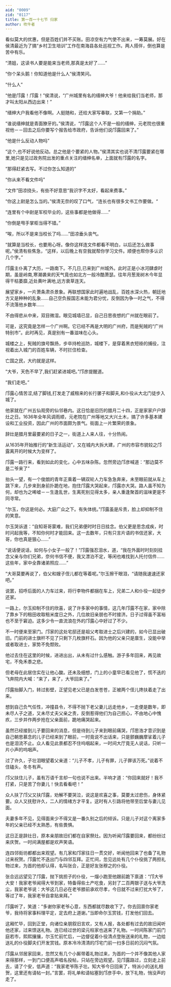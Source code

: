 ```yaml
---
aid: "0009"
zid: "0117"
title: 第一百一十七节 归家
author: 吹牛者
---
```


看似莫大的优惠，但是百姓们并不买账。田凉空有力气使不出来，一筹莫展。好在侯清最近为了搞“乡村卫生培训”工作在南海县各处巡视工作。两人搭伴，倒也算是苦中有乐。

“清姐，这读书人要是能来当老师,那真是太好了……”

“你个呆头鹅！你知道他是什么人”侯清笑问。

“什么人”

“他是邝露！邝露！”侯清说，“广州城里有名的缙绅大爷！他来给我们当老师，那才叫太阳从西边出来！”

“缙绅大户我看他不像啊。人挺随和，还给大家写春联，又第一个捐助。”

“谁说缙绅就是青面獠牙的。”侯清说，“邝露这个人不是一般的缙绅，元老院也很重视他－－回去之后你要写个报告给市政府，告诉他们说邝露回来了。”

“他是什么反动人物吗”

“这个,也不好说他反动。总之他是个要紧的人物。”侯清其实也说不清邝露要紧在哪里,她只是见过政务院出发的重点关注的缙绅名单，上面就有邝露的名字。

“那得赶紧去写。不过你怎么知道的”

“你从来不看文件吗”

“文件”田凉挠头，有些不好意思“我识字不太好，看起来费事。”

“你这上尉是怎么当的。”侯清无奈的叹了口气，“连长也有很多文书工作要做。“

“连里有个中尉是军校毕业的，这些事都是他做得……”

“你倒是甩手掌柜当得不错。”

“唉，所以不是来当校长了吗……”田凉垂头丧气。

“就算是当校长，也要用心呀。像你这样连文件都看不明白，以后还怎么做事呢。”侯清有些焦急，“这样，以后晚上有空我就帮你学习文件。顺便也帮你多认识几个字。”

邝露主仆离了大历，一路南下。不几日,已来到广州城外。此时正是小冰河肆虐时期，虽是岭南,寒潮袭来的天气竟也如北方一般冷酷萧瑟。往年月葱茏树木今年显得干枯萎靡,近处黄叶满地,远方衰草连天。

展望家乡，一片萧条肃杀景象。再联想国家此时遍地战乱，百姓水深火热，朝廷地方又是种种的乱象……自己空负报国志未能为君分忧，反倒因为争一时之气，不得不流落他乡数年……

不由得悲从中来，双目微湿。眼见城墙已显，自己日思夜想的广州就在眼前了。

可是，这究竟是怎样一个广州啊。它已经不再是大明的广州府，而是髡贼的“广州特别市”。此时再见，真是别有一番滋味在心头。

城楼之上，髡贼的旗号飘扬，步卒持枪巡防，城楼下，是穿着黑衣短褂的捕役，注视着出入城门的百姓车辆，不时拦住检查。

亡国之民，大约就是这样。

“大爷，天色不早了,我们赶紧进城吧。”邝彦提醒道。

“我们走吧。”

邝露心情苦涩,结了脚钱,打发走了威租来的长行骡子和脚夫,和仆役从大北门徒步入城了。

他家就在广州五仙观旁的仙邻巷内。这日恰是旧历的腊月二十四，正是家家户户辞灶之日。1636年全年风调雨顺，元老院在广州等地又大兴土木，搞了许多基本建设和工业投资，因此广州的市面颇为景气。街面上一片繁荣的景象。

辞灶是腊月里最要紧的日子之一，街道上人来人往，十分热闹。

从1635年开始推行的“新生活运动”，又在城内大拆大建，广州的市容市貌较之邝露离开的时候大为变样了。

邝露一路行来，看到如此的变化，心中五味杂陈。忽然旁边邝彦喊道：“那边莫不是二爷来了”

抬头一望，有一个俊朗的青年正乘着一辆双轮人力车急急奔来，未至眼前就从车上跳下来，几步来到身前扑跪在地，抱住邝露大哭起来，邝露亦大哭。路人虽不知为何，却也为之唏嘘－－生逢乱世，生离死别见得太多，亲人重逢聚首的滋味更是不同寻常。

“尔玉，你这是何必。大庭广众之下。有失体统。”邝露虽是斥责，脸上却抑制不住的笑意。

尔玉哭诉道：“自知哥哥蒙难，我们兄弟便时时日日挂念。伯父更是思念成疾，时时问起我等，不知你何时才能回来。这一去数年，只有只言片语的书信还家，大哥，你也真是狠心……”

“说话便说话，如何与小女子一般了！”邝露强忍泪水，道，“我在外面时时刻刻挂念父亲与你们兄弟，奈何书信不便，我又漂泊不定，等闲也难找到人托付信件……这些年，家中全靠诸弟照应……”

“大哥莫要再说了，伯父和嫂子侄儿都在等着呢。”尔玉擦干眼泪，“请随我速速还家吧。”

说罢，招呼后面的人力车过来，将行李物件都捆在车上，兄弟二人和仆役一起徒步还家。

一路上，尔玉抑制不住的欣喜，说了许多家中的事情，这几年邝露不在家，家中除了靠乡下的租田收取租米度日之外，几位故旧亲朋也不时接济。日子过得虽不富裕也不至于窘迫。这多少令一直流浪在外的邝露心中好过了不少。

不一时便来至家门。邝家的这处宅邸还是祖父考取进士之后兴建的，如今已显出破旧。门前的进士旗杆不见了只剩下几枚旗杆石。因为他的父亲只是廪生，没能中举或者取进士，家势不免颓败。

他过去住在这里的时候，进进出出，从未有过什么感触。游子多年回来，再见故宅，不免禾黍之悲。



但老母在此居住实在让他心酸。还未及细想，门上的小童早已看见他了，慌不迭的飞奔院内大喊：“来了，来了，大爷回来了。”

邝露抬脚入门，转过影壁，正望见老父已是白发苍苍，正被两个侄儿搀扶着走了出来。

想到自己负气任性，冲撞县令，不得不抛下老父妻儿远走他乡，一走便是数年，即未尽人子之道，又未尽丈夫父亲之责，反倒惹得他们为自己担心，不由地心中愧疚，三步并作两步抢在父亲面前，跪地痛哭起来。

虽然已经接到儿子要回来的消息，但是待到儿子来到眼前痛哭，邝思浩才意识到是自己朝思慕念的儿子已经来到了眼前，一时竟说不出话来，只是颤巍巍摩挲着儿子也是泪流不止。众人看见此景都忍不住呜咽起来，一时间大厅竟无人说话，只听一片小声的呜咽声。

过了许久，子壮泪眼望着父亲道：“儿子不孝，儿子有罪，儿子罪该万死。”说着不住磕头，冬冬有声。

邝父扶住儿子，虽有万语千言却一句也说不出来。半响才道：“你回来就好！我不打紧，只是苦了你妻儿！快去看看吧！”

众人扶了邝父又扶邝露，劝解不要哭泣，说这是欢喜之事，莫要太过悲伤，身体紧要。众人又抚慰许久，二人的情绪方才平复。这时有人引路将他带至后堂与妻儿见面。

夫妻多年不见，见得面来少不得又是一番久别之后的倾诉。只是儿子对这个离家多年的父亲已经不太熟悉，有些畏惧。

这日正是辞灶日，原本亲朋故旧们都在自家祭灶。因为听闻邝露要回来，都纷纷过来庆贺。一时间满屋都是欢声笑语。

连四邻街坊都都出来观望。有几家和邝家往日一贯交好，听闻他回来了也备了礼物过来祝贺。邝露忙不迭出门与四邻互拜。正忙间，忽见远处有几个仆役挑了两担礼物过来，为首的他却认得，名叫张合，正是好友张穆之的仆役。

张合远远望见了邝露，抛下挑担子的仆役，一熘小跑至他跟前跪下禀道：“邝大爷大安！我家老爷闻得大爷到家，特备得些土产吃食，另封了二百两银子送与大爷洗尘，我家老爷说：大爷这几日必在老爷膝前承欢尽孝，今日就不过来打扰大爷了，等过了年，我家老爷自拿贴来拜。”

邝露听了，笑道：“多谢你家老爷心意，东西都就尽数收下了。你去回禀你家老爷，我待将家事料理平定，定去府上道谢。”当即命尔玉赏钱，打发他们回去。

这厢忙毕，回到正堂，向诸位亲朋叙旧言欢，又有人报，各处都有过去的故旧闻听他还家，过来馈送礼物。连已经过世的梁元柱家也送来了礼物。一时间陈家门前门庭若市，熙熙攘攘，尔玉忙前忙后，一边督促着仆役清点登账送来的礼物，一边给送礼的仆役脚夫们开发赏钱。原本冷冷清清的邝宅门前一扫多日前的沉闷气氛。

邝露从邻居家回来，忽然又有几个小厮带着礼物过来，为首的一个并不像其他人家来得那样，一到门口便高声唱名投帖，只站在旁边观望。见邝露路过，立刻走上前去，请了个安，低声道：“我家老爷陈子壮。知大爷今日回来了，特派小的送礼相贺，这里还有请帖一封。”言罢，将礼单和请帖塞到邝彦手中，放下礼物，悄没声的走了。

